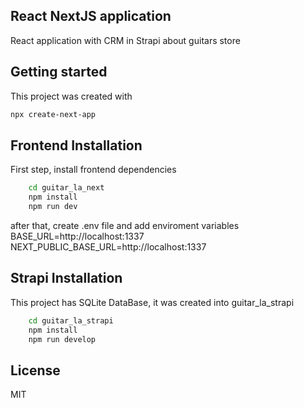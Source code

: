 ## React NextJS application
React application with CRM in Strapi about guitars store

## Getting started
This project was created with 
```sh
npx create-next-app
```
## Frontend Installation
First step, install frontend dependencies
```sh
    cd guitar_la_next
    npm install 
    npm run dev
```
after that, create .env file and add enviroment variables
BASE_URL=http://localhost:1337
NEXT_PUBLIC_BASE_URL=http://localhost:1337

## Strapi Installation
This project has SQLite DataBase, it was created into guitar_la_strapi

```sh
    cd guitar_la_strapi
    npm install 
    npm run develop
```

## License
MIT

